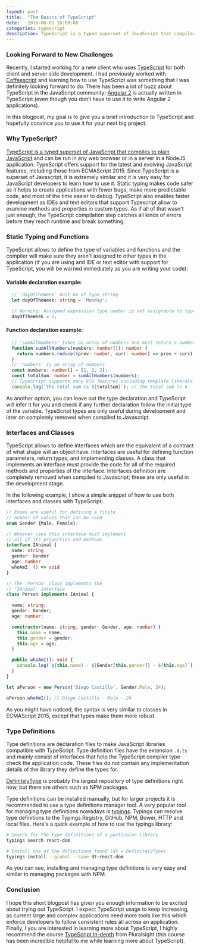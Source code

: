 ```yaml
---
layout: post
title:  "The Basics of TypeScript"
date:   2016-08-01 10:00:00
categories: typescript
description: TypeScript is a typed superset of JavaScript that compiles to plain JavaScript and can be run in any web browser or in a server in a NodeJS application. TypeScript offers support for the latest and evolving JavaScript features, including those from ECMAScript 2015. Since TypeScript is a superset of Javascript...
---
```


### Looking Forward to New Challenges

Recently, I started working for a new client who uses [TypeScript](https://www.typescriptlang.org/) for both client and server side development. I had previously worked with [Coffeescript](http://coffeescript.org/) and learning how to use TypeScript was something that I was definitely looking forward to do. There has been a lot of buzz about TypeScript in the JavaScript community; [Angular 2](https://angular.io/) is actually written in TypeScript (even though you don’t have to use it to write Angular 2 applications).

In this blogpost, my goal is to give you a brief introduction to TypeScript and hopefully convince you to use it for your next big project.

### Why TypeScript?

[TypeScript is a typed superset of JavaScript that compiles to plain JavaScript](https://www.typescriptlang.org/) and can be run in any web browser or in a server in a NodeJS application. TypeScript offers support for the latest and evolving JavaScript features, including those from ECMAScript 2015. Since TypeScript is a superset of Javascript, it is extremely similar and it is very easy for JavaScript developers to learn how to use it. Static typing makes code safer as it helps to create applications with fewer bugs, make more predictable code, and most of the time easier to debug. TypeScript also enables faster development as IDEs and text editors that support Typescript allow to examine methods and properties in custom types. As if all of that wasn't  just enough, the TypeScript compilation step catches all kinds of errors before they reach runtime and break something.

### Static Typing and Functions

TypeScript allows to define the type of variables and functions and the compiler will make sure they aren't assigned to other types in the application (if you are using and IDE or text editor with support for TypeScript, you will be warned immediately as you are writing your code):

#### Variable declaration example:
``` ts
  // 'dayOfTheWeek' must be of type string
  let dayOfTheWeek: string = 'Monday';

  // Warning: Assigned expression type number is not assignable to type string
  dayOfTheWeek = 1;
```

#### Function declaration example:
``` ts
  // 'sumAllNumbers' takes an array of numbers and must return a number
  function sumAllNumbers(numbers: number[]): number {
    return numbers.reduce((prev: number, curr: number) => prev + curr);
  }
  // 'numbers' is an array of numbers
  const numbers: number[] = [1, 2, 3];
  const totalSum: number = sumAllNumbers(numbers);
  // TypeScript supports many ES6 features including template literals:
  console.log(`The total sum is ${totalSum}`); // The total sum is 6
```

As another option, you can leave out the type declaration and TypeScript will infer it for you and check if any further declaration follow the initial type of the variable. TypeScript types are only useful during development and later on completely removed when compiled to Javascript.

### Interfaces and Classes
TypeScript allows to define interfaces which are the equivalent of a contract of what shape will an object have. Interfaces are useful for defining function parameters, return types, and implementing classes. A class that implements an interface must provide the code for all of the required methods and properties of the interface. Interfaces definition are completely removed when compiled to Javascript; these are only useful in the development stage.

In the following example, I show a simple snippet of how to use both interfaces and classes with TypeScript:

``` ts
// Enums are useful for defining a finite
// number of values that can be used
enum Gender {Male, Female};

// Whoever uses this interface must implement
// all of its properties and methods
interface IAnimal {
  name: string
  gender: Gender
  age: number
  whoAmI: () => void
}

// The 'Person' class implements the
// 'IAnimal' interface
class Person implements IAnimal {

  name: string;
  gender: Gender;
  age: number;

  constructor(name: string, gender: Gender, age: number) {
    this.name = name;
    this.gender = gender;
    this.age = age;
  }

  public whoAmI(): void {
    console.log(`${this.name} - ${Gender[this.gender]} - ${this.age}`);
  }
}

let aPerson = new Person('Diego Castillo', Gender.Male, 24);

aPerson.whoAmI(); // Diego Castillo - Male - 24
```

As you might have noticed, the syntax is very similar to classes in ECMAScript 2015, except that types make them more robust.

### Type Definitions
Type definitions are declaration files to make JavaScript libraries compatible with TypeScript. Type definition files have the extension ``.d.ts`` and mainly consist of interfaces that help the TypeScript compiler type check the application code. These files do not contain any implementation details of the library they define the types for.

[DefinitelyType](https://github.com/DefinitelyTyped/DefinitelyTyped) is probably the largest repository of type definitions right now, but there are others such as NPM packages.

Type definitions can be installed manually, but for larger projects it is recommended to use a type definitions manager tool. A very popular tool for managing type definitions nowadays is [typings](https://github.com/typings/typings). Typings can resolve type definitions to the Typings Registry, GitHub, NPM, Bower, HTTP and local files. Here's a quick example of how to use the typings library:

``` bash
# Search for the type definitions of a particular library
typings search react-dom

# Install one of the definitions found (dt = DefinitelyType)
typings install --global --save dt~react-dom
```

As you can see, installing and managing type definitions is very easy and similar to managing packages with NPM.

### Conclusion
I hope this short blogpost has given you enough information to be excited about trying out TypeScript. I expect TypeScript usage to keep increasing, as current large and complex applications need more tools like this which enforce developers to follow consistent rules all across an application. Finally, I you are interested in learning more about TypeScript, I highly recommend the course
[TypeScript In-depth](https://www.pluralsight.com/courses/typescript-in-depth) from Pluralsight (this course has been incredible helpful to me while learning more about TypeScript).
